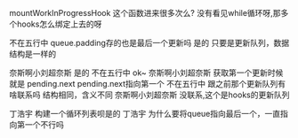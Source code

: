 mountWorkInProgressHook 这个函数进来很多次么?
没有看见while循环呀,那多个hooks怎么绑定上去的呀 



不在五行中
queue.padding存的也是最后一个更新吗 
是的
只要是更新队列，数据结构是一样的

奈斯啊小刘超奈斯
是的 
不在五行中
ok~ 
奈斯啊小刘超奈斯
获取第一个更新时候就是 pending.next 
pending.next指向第一个
不在五行中
跟之前那个更新队列有啥联系吗 
结构相同，含义不同 
奈斯啊小刘超奈斯
没联系,这个是hooks的更新队列 



丁浩宇
构建一个循环列表呗是的
丁浩宇
为什么要将queue指向最后一个，一直指向第一个不行吗 




